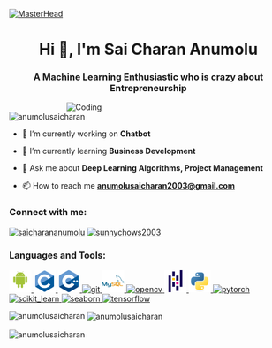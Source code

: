 [![MasterHead](https://hgs.cx/wp-content/uploads/2023/03/blog-banner-ChatGPT-SM-warrior.webp)](https://rishavchanda.io)
<h1 align="center">Hi 👋, I'm Sai Charan Anumolu</h1>
<h3 align="center">A Machine Learning Enthusiastic who is crazy about Entrepreneurship </h3>
<img align="right" alt="Coding" width="400" src="https://miro.medium.com/v2/resize:fit:679/1*1oTDnw0B32cdT0J1fBmKWg.gif">


<p align="left"> <img src="https://komarev.com/ghpvc/?username=anumolusaicharan&label=Profile%20views&color=0e75b6&style=flat" alt="anumolusaicharan" /> </p>

- 🔭 I’m currently working on **Chatbot**

- 🌱 I’m currently learning **Business Development**

- 💬 Ask me about **Deep Learning Algorithms, Project Management**

- 📫 How to reach me **anumolusaicharan2003@gmail.com**

<h3 align="left">Connect with me:</h3>
<p align="left">
<a href="https://linkedin.com/in/saicharananumolu" target="blank"><img align="center" src="https://raw.githubusercontent.com/rahuldkjain/github-profile-readme-generator/master/src/images/icons/Social/linked-in-alt.svg" alt="saicharananumolu" height="30" width="40" /></a>
<a href="https://www.hackerrank.com/sunnychows2003" target="blank"><img align="center" src="https://raw.githubusercontent.com/rahuldkjain/github-profile-readme-generator/master/src/images/icons/Social/hackerrank.svg" alt="sunnychows2003" height="30" width="40" /></a>
</p>

<h3 align="left">Languages and Tools:</h3>
<p align="left"> <a href="https://developer.android.com" target="_blank" rel="noreferrer"> <img src="https://raw.githubusercontent.com/devicons/devicon/master/icons/android/android-original-wordmark.svg" alt="android" width="40" height="40"/> </a> <a href="https://www.cprogramming.com/" target="_blank" rel="noreferrer"> <img src="https://raw.githubusercontent.com/devicons/devicon/master/icons/c/c-original.svg" alt="c" width="40" height="40"/> </a> <a href="https://www.w3schools.com/cpp/" target="_blank" rel="noreferrer"> <img src="https://raw.githubusercontent.com/devicons/devicon/master/icons/cplusplus/cplusplus-original.svg" alt="cplusplus" width="40" height="40"/> </a> <a href="https://git-scm.com/" target="_blank" rel="noreferrer"> <img src="https://www.vectorlogo.zone/logos/git-scm/git-scm-icon.svg" alt="git" width="40" height="40"/> </a> <a href="https://www.mysql.com/" target="_blank" rel="noreferrer"> <img src="https://raw.githubusercontent.com/devicons/devicon/master/icons/mysql/mysql-original-wordmark.svg" alt="mysql" width="40" height="40"/> </a> <a href="https://opencv.org/" target="_blank" rel="noreferrer"> <img src="https://www.vectorlogo.zone/logos/opencv/opencv-icon.svg" alt="opencv" width="40" height="40"/> </a> <a href="https://pandas.pydata.org/" target="_blank" rel="noreferrer"> <img src="https://raw.githubusercontent.com/devicons/devicon/2ae2a900d2f041da66e950e4d48052658d850630/icons/pandas/pandas-original.svg" alt="pandas" width="40" height="40"/> </a> <a href="https://www.python.org" target="_blank" rel="noreferrer"> <img src="https://raw.githubusercontent.com/devicons/devicon/master/icons/python/python-original.svg" alt="python" width="40" height="40"/> </a> <a href="https://pytorch.org/" target="_blank" rel="noreferrer"> <img src="https://www.vectorlogo.zone/logos/pytorch/pytorch-icon.svg" alt="pytorch" width="40" height="40"/> </a> <a href="https://scikit-learn.org/" target="_blank" rel="noreferrer"> <img src="https://upload.wikimedia.org/wikipedia/commons/0/05/Scikit_learn_logo_small.svg" alt="scikit_learn" width="40" height="40"/> </a> <a href="https://seaborn.pydata.org/" target="_blank" rel="noreferrer"> <img src="https://seaborn.pydata.org/_images/logo-mark-lightbg.svg" alt="seaborn" width="40" height="40"/> </a> <a href="https://www.tensorflow.org" target="_blank" rel="noreferrer"> <img src="https://www.vectorlogo.zone/logos/tensorflow/tensorflow-icon.svg" alt="tensorflow" width="40" height="40"/> </a> </p>

<p><img align="left" src="https://github-readme-stats.vercel.app/api/top-langs?username=anumolusaicharan&show_icons=true&locale=en&layout=compact" alt="anumolusaicharan" /></p>

<p>&nbsp;<img align="center" src="https://github-readme-stats.vercel.app/api?username=anumolusaicharan&show_icons=true&locale=en" alt="anumolusaicharan" /></p>

<p><img align="center" src="https://github-readme-streak-stats.herokuapp.com/?user=anumolusaicharan&" alt="anumolusaicharan" /></p>
